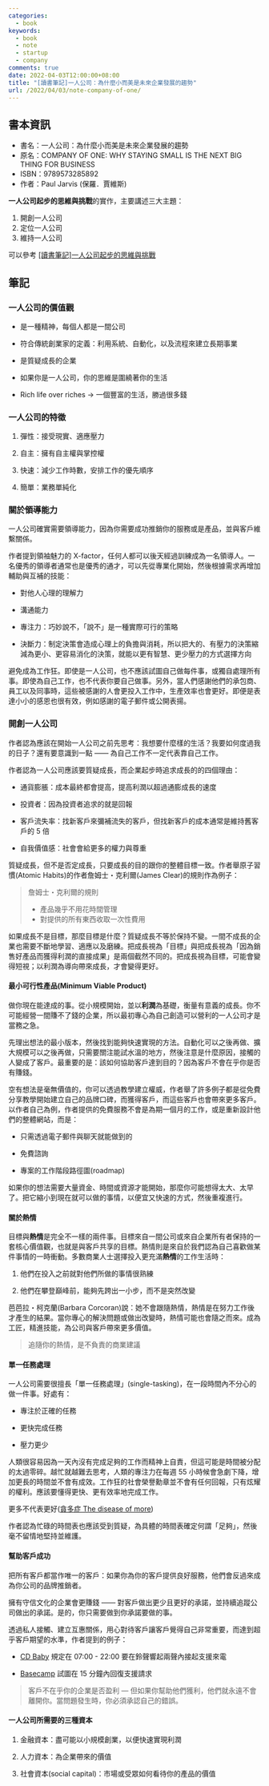 ```yaml
---
categories:
  - book
keywords:
  - book
  - note
  - startup
  - company
comments: true
date: 2022-04-03T12:00:00+08:00
title: "[讀書筆記]一人公司：為什麼小而美是未來企業發展的趨勢"
url: /2022/04/03/note-company-of-one/
---
```


## 書本資訊

- 書名：一人公司：為什麼小而美是未來企業發展的趨勢
- 原名：COMPANY OF ONE: WHY STAYING SMALL IS THE NEXT BIG THING FOR BUSINESS
- ISBN：9789573285892
- 作者：Paul Jarvis (保羅．賈維斯)

**一人公司起步的思維與挑戰**的實作，主要講述三大主題：

1. 開創一人公司
2. 定位一人公司
3. 維持一人公司

可以參考 [[讀書筆記]一人公司起步的思維與挑戰](/2022/03/27/note-everything-i-know/)

## 筆記

### 一人公司的價值觀

- 是一種精神，每個人都是一間公司

- 符合傳統創業家的定義：利用系統、自動化，以及流程來建立長期事業

- 是質疑成長的企業

- 如果你是一人公司，你的思維是圍繞著你的生活

- Rich life over riches -> 一個豐富的生活，勝過很多錢

### 一人公司的特徵

1. 彈性：接受現實、適應壓力

2. 自主：擁有自主權與掌控權

3. 快速：減少工作時數，安排工作的優先順序

4. 簡單：業務單純化

### 關於領導能力

一人公司確實需要領導能力，因為你需要成功推銷你的服務或是產品，並與客戶維繫關係。

作者提到領袖魅力的 X-factor，任何人都可以後天經過訓練成為一名領導人。一名優秀的領導者通常也是優秀的通才，可以先從專業化開始，然後根據需求再增加輔助與互補的技能：

- 對他人心理的理解力

- 溝通能力

- 專注力：巧妙說不，「說不」是一種實際可行的策略

- 決斷力：制定決策會造成心理上的負擔與消耗，所以把大的、有壓力的決策縮減為更小、更容易消化的決策，就能以更有智慧、更少壓力的方式選擇方向

避免成為工作狂。即使是一人公司，也不應該試圖自己做每件事，或獨自處理所有事。即使為自己工作，也不代表你要自己做事。另外，當人們感謝他們的承包商、員工以及同事時，這些被感謝的人會更投入工作中，生產效率也會更好。即便是表達小小的感恩也很有效，例如感謝的電子郵件或公開表揚。

### 開創一人公司

作者認為應該在開始一人公司之前先思考：我想要什麼樣的生活？我要如何度過我的日子？還有要意識到一點 —— 為自己工作不一定代表靠自己工作。

作者認為一人公司應該要質疑成長，而企業起步時追求成長的的四個理由：

- 通貨膨脹：成本最終都會提高，提高利潤以超過通膨成長的速度

- 投資者：因為投資者追求的就是回報

- 客戶流失率：找新客戶來彌補流失的客戶，但找新客戶的成本通常是維持舊客戶的 5 倍

- 自我價值感：社會會給更多的權力與尊重

質疑成長，但不是否定成長，只要成長的目的跟你的整體目標一致。作者舉原子習慣(Atomic Habits)的作者詹姆士・克利爾(James Clear)的規則作為例子：
> 詹姆士・克利爾的規則
> - 產品幾乎不用花時間管理
> - 對提供的所有東西收取一次性費用

如果成長不是目標，那麼目標是什麼？質疑成長不等於保持不變。一間不成長的企業也需要不斷地學習、適應以及磨練。把成長視為「目標」與把成長視為「因為銷售好產品而獲得利潤的直接成果」是兩個截然不同的。把成長視為目標，可能會變得短視；以利潤為導向帶來成長，才會變得更好。

#### 最小可行性產品(Minimum Viable Product)

做你現在能達成的事。從小規模開始，並以**利潤**為基礎，衡量有意義的成長。你不可能經營一間賺不了錢的企業，所以最初專心為自己創造可以營利的一人公司才是當務之急。

先理出想法的最小版本，然後找到能夠快速實現的方法。自動化可以之後再做、擴大規模可以之後再做，只需要關注能試水溫的地方，然後注意是什麼原因，接觸的人變成了客戶。最重要的是：該如何協助客戶達到目的？因為客戶不會在乎你是否有賺錢。

空有想法是毫無價值的，你可以透過教學建立權威，作者舉了許多例子都是從免費分享教學開始建立自己的品牌口碑，而獲得客戶，而這些客戶也會帶來更多客戶。以作者自己為例，作者提供的免費服務不會是為期一個月的工作，或是重新設計他們的整體網站，而是：

- 只需透過電子郵件與聊天就能做到的

- 免費諮詢

- 專案的工作階段路徑圖(roadmap)

如果你的想法需要大量資金、時間或資源才能開始，那麼你可能想得太大、太早了。把它縮小到現在就可以做的事情，以便宜又快速的方式，然後重複進行。

#### 關於熱情

目標與**熱情**是完全不一樣的兩件事。目標來自一間公司或來自企業所有者保持的一套核心價值觀，也就是與客戶共享的目標。熱情則是來自於我們認為自己喜歡做某件事情的一時衝動。多數商業人士選擇投入更充滿**熱情**的工作生活時：

1. 他們在投入之前就對他們所做的事情很熟練

2. 他們在攀登巔峰前，能夠先跨出一小步，而不是突然改變

芭芭拉・柯克蘭(Barbara Corcoran)說：她不會跟隨熱情，熱情是在努力工作後才產生的結果。當你專心的解決問題或做出改變時，熱情可能也會隨之而來。成為工匠，精進技能，為公司與客戶帶來更多價值。

> 追隨你的熱情，是不負責的商業建議

#### 單一任務處理

一人公司需要很擅長「單一任務處理」(single-tasking)，在一段時間內不分心的做一件事。好處有：

- 專注於正確的任務

- 更快完成任務

- 壓力更少

人類很容易因為一天內沒有完成足夠的工作而精神上自責，但這可能是時間被分配的太過零碎。越忙就越難去思考，人類的專注力在每週 55 小時候會急劇下降，增加更長的時間並不會有成效。工作狂的社會榮譽勳章並不會有任何回報，只有炫耀的權利。應該要懂得更快、更有效率地完成工作。

更多不代表更好([貪多症 The disease of more](https://markmanson.net/disease-of-more))

作者認為忙碌的時間表也應該受到質疑，為具體的時間表確定何謂「足夠」，然後毫不留情地堅持並維護。

#### 幫助客戶成功

把所有客戶都當作唯一的客戶：如果你為你的客戶提供良好服務，他們會反過來成為你公司的品牌推銷者。

擁有守信文化的企業會更賺錢 —— 對客戶做出更少且更好的承諾，並持續追蹤公司做出的承諾。是的，你只需要做到你承諾要做的事。

透過私人接觸、建立互惠關係，用心對待客戶讓客戶覺得自己非常重要，而達到超乎客戶期望的水準，作者提到的例子：

- [CD Baby](https://cdbaby.com/) 規定在 07:00 - 22:00  要在鈴聲響起兩聲內接起支援來電

- [Basecamp](https://basecamp.com/) 試圖在 15 分鐘內回復支援請求

> 客戶不在乎你的企業是否盈利 — 但如果你幫助他們獲利，他們就永遠不會離開你。當問題發生時，你必須承認自己的錯誤。

#### 一人公司所需要的三種資本

1. 金融資本：盡可能以小規模創業，以便快速實現利潤

2. 人力資本：為企業帶來的價值

3. 社會資本(social capital)：市場或受眾如何看待你的產品的價值
